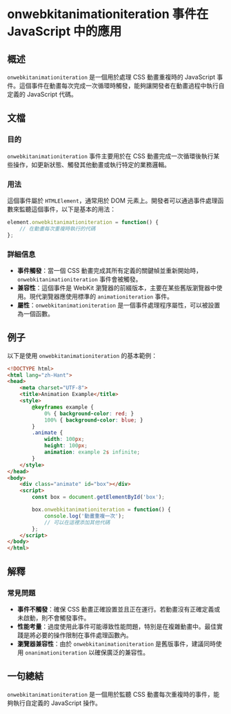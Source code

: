 <!--
Meta Description: # onwebkitanimationiteration 事件在 JavaScript 中的應用 ## 概述 `onwebkitanimationiteration` 是一個用於處理 CSS 動畫重複時的 JavaScript 事件。這個事件在動畫每次完成一次循環時觸發，能夠讓開發者在動畫過程中執行...
Meta Keywords: onwebkitanimationiteration, javascript, css, html, box
-->

# onwebkitanimationiteration 事件在 JavaScript 中的應用

## 概述
`onwebkitanimationiteration` 是一個用於處理 CSS 動畫重複時的 JavaScript 事件。這個事件在動畫每次完成一次循環時觸發，能夠讓開發者在動畫過程中執行自定義的 JavaScript 代碼。

## 文檔
### 目的
`onwebkitanimationiteration` 事件主要用於在 CSS 動畫完成一次循環後執行某些操作，如更新狀態、觸發其他動畫或執行特定的業務邏輯。

### 用法
這個事件屬於 `HTMLElement`，通常用於 DOM 元素上。開發者可以通過事件處理函數來監聽這個事件，以下是基本的用法：

```javascript
element.onwebkitanimationiteration = function() {
    // 在動畫每次重複時執行的代碼
};
```

### 詳細信息
- **事件觸發**：當一個 CSS 動畫完成其所有定義的關鍵幀並重新開始時，`onwebkitanimationiteration` 事件會被觸發。
- **兼容性**：這個事件是 WebKit 瀏覽器的前綴版本，主要在某些舊版瀏覽器中使用。現代瀏覽器應使用標準的 `animationiteration` 事件。
- **屬性**：`onwebkitanimationiteration` 是一個事件處理程序屬性，可以被設置為一個函數。

## 例子
以下是使用 `onwebkitanimationiteration` 的基本範例：

```html
<!DOCTYPE html>
<html lang="zh-Hant">
<head>
    <meta charset="UTF-8">
    <title>Animation Example</title>
    <style>
        @keyframes example {
            0% { background-color: red; }
            100% { background-color: blue; }
        }
        .animate {
            width: 100px;
            height: 100px;
            animation: example 2s infinite;
        }
    </style>
</head>
<body>
    <div class="animate" id="box"></div>
    <script>
        const box = document.getElementById('box');

        box.onwebkitanimationiteration = function() {
            console.log('動畫重複一次');
            // 可以在這裡添加其他代碼
        };
    </script>
</body>
</html>
```

## 解釋
### 常見問題
- **事件不觸發**：確保 CSS 動畫正確設置並且正在運行。若動畫沒有正確定義或未啟動，則不會觸發事件。
- **性能考量**：過度使用此事件可能導致性能問題，特別是在複雜動畫中。最佳實踐是將必要的操作限制在事件處理函數內。
- **瀏覽器兼容性**：由於 `onwebkitanimationiteration` 是舊版事件，建議同時使用 `onanimationiteration` 以確保廣泛的兼容性。

## 一句總結
`onwebkitanimationiteration` 是一個用於監聽 CSS 動畫每次重複時的事件，能夠執行自定義的 JavaScript 操作。